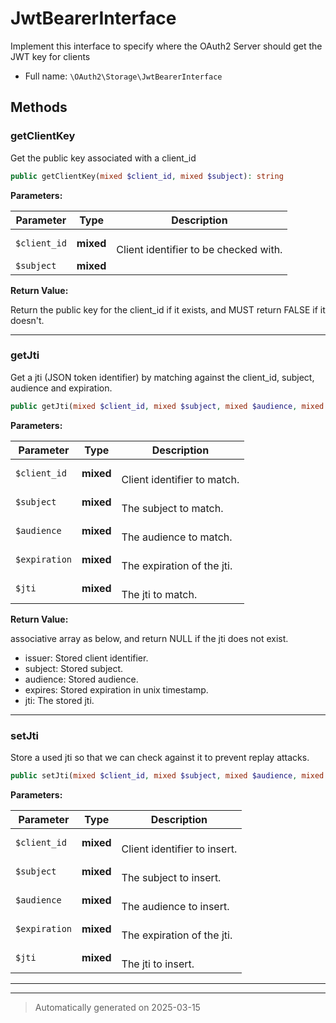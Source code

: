 
# JwtBearerInterface

Implement this interface to specify where the OAuth2 Server
should get the JWT key for clients



* Full name: `\OAuth2\Storage\JwtBearerInterface`



## Methods


### getClientKey

Get the public key associated with a client_id

```php
public getClientKey(mixed $client_id, mixed $subject): string
```








**Parameters:**

| Parameter | Type | Description |
|-----------|------|-------------|
| `$client_id` | **mixed** | <br />Client identifier to be checked with. |
| `$subject` | **mixed** |  |


**Return Value:**

Return the public key for the client_id if it exists, and MUST return FALSE if it doesn't.




***

### getJti

Get a jti (JSON token identifier) by matching against the client_id, subject, audience and expiration.

```php
public getJti(mixed $client_id, mixed $subject, mixed $audience, mixed $expiration, mixed $jti): \OAuth2\Storage\An
```








**Parameters:**

| Parameter | Type | Description |
|-----------|------|-------------|
| `$client_id` | **mixed** | <br />Client identifier to match. |
| `$subject` | **mixed** | <br />The subject to match. |
| `$audience` | **mixed** | <br />The audience to match. |
| `$expiration` | **mixed** | <br />The expiration of the jti. |
| `$jti` | **mixed** | <br />The jti to match. |


**Return Value:**

associative array as below, and return NULL if the jti does not exist.
- issuer: Stored client identifier.
- subject: Stored subject.
- audience: Stored audience.
- expires: Stored expiration in unix timestamp.
- jti: The stored jti.




***

### setJti

Store a used jti so that we can check against it to prevent replay attacks.

```php
public setJti(mixed $client_id, mixed $subject, mixed $audience, mixed $expiration, mixed $jti): mixed
```








**Parameters:**

| Parameter | Type | Description |
|-----------|------|-------------|
| `$client_id` | **mixed** | <br />Client identifier to insert. |
| `$subject` | **mixed** | <br />The subject to insert. |
| `$audience` | **mixed** | <br />The audience to insert. |
| `$expiration` | **mixed** | <br />The expiration of the jti. |
| `$jti` | **mixed** | <br />The jti to insert. |





***


***
> Automatically generated on 2025-03-15
